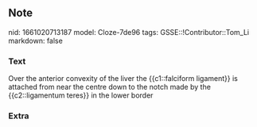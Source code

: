 ## Note
nid: 1661020713187
model: Cloze-7de96
tags: GSSE::!Contributor::Tom_Li
markdown: false

### Text
<div>
  Over the anterior convexity of the liver the {{c1::falciform
  ligament}} is attached from near the centre down to the notch
  made by the {{c2::ligamentum teres}} in the lower border
</div>

### Extra

